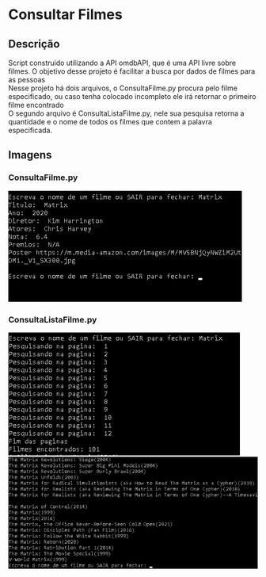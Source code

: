 # Consultar Filmes

## Descrição
Script construido utilizando a API omdbAPI, que é uma API livre sobre filmes. O objetivo desse projeto é facilitar a busca por dados de filmes para as pessoas</br>
Nesse projeto há dois arquivos, o ConsultaFilme.py procura pelo filme especificado, ou caso tenha colocado incompleto ele irá retornar o primeiro filme encontrado</br>
O segundo arquivo é ConsultaListaFilme.py, nele sua pesquisa retorna a quantidade e o nome de todos os filmes que contem a palavra especificada.


## Imagens
### ConsultaFilme.py
<td valign="top"><img src="./images/consultafilme.png">

### ConsultaListaFilme.py
<td valign="top"><img src="./images/consultalistafilmeinicio.png">
<td valign="top"><img src="./images/consultalistafilme.png">
